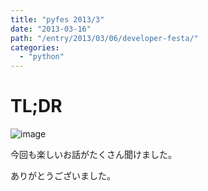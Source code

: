 ```yaml
---
title: "pyfes 2013/3"
date: "2013-03-16"
path: "/entry/2013/03/06/developer-festa/"
categories:
  - "python"
---
```

# TL;DR

![image](https://lh4.googleusercontent.com/-fe0PcN4vym0/UtoeWi_4knI/AAAAAAAAEuI/kgBwRtcB6hk/w437-h583-no/IMG_0230.JPG)

今回も楽しいお話がたくさん聞けました。

ありがとうございました。
